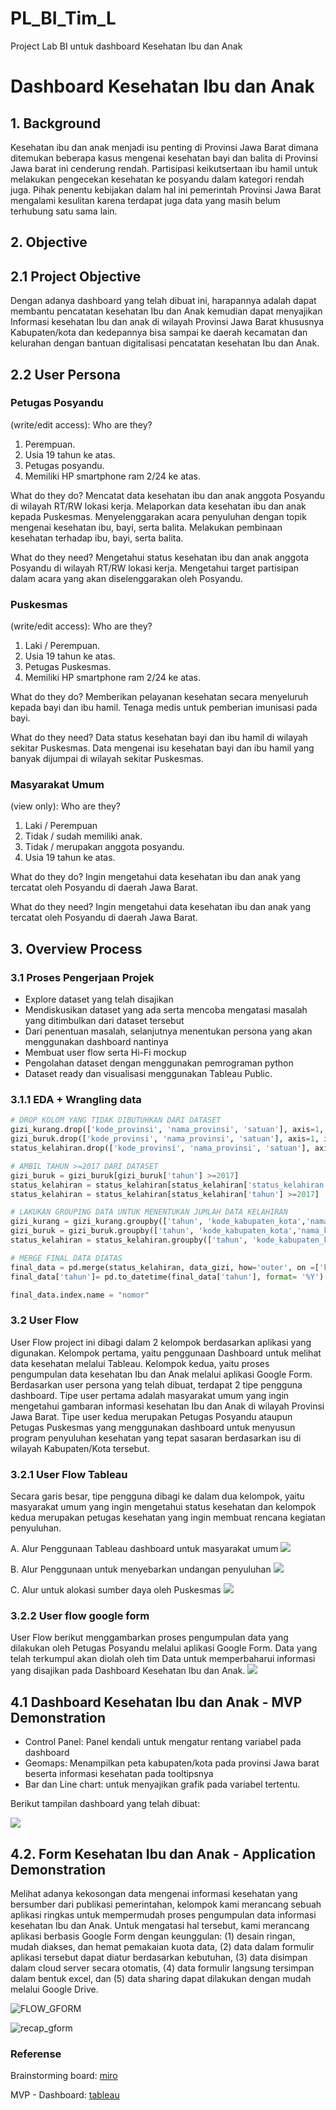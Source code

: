 # PL_BI_Tim_L
Project Lab BI untuk dashboard Kesehatan Ibu dan Anak

# **Dashboard Kesehatan Ibu dan Anak**

## **1. Background**
Kesehatan ibu dan anak menjadi isu penting di Provinsi Jawa Barat dimana ditemukan beberapa kasus mengenai kesehatan bayi dan balita di Provinsi Jawa barat ini cenderung rendah. Partisipasi keikutsertaan ibu hamil untuk melakukan pengecekan kesehatan ke posyandu dalam kategori rendah juga. Pihak penentu kebijakan dalam hal ini pemerintah Provinsi Jawa Barat mengalami kesulitan karena terdapat juga data yang masih belum terhubung satu sama lain.

## **2. Objective**
## **2.1 Project Objective**
Dengan adanya dashboard yang telah dibuat ini, harapannya adalah dapat membantu pencatatan kesehatan Ibu dan Anak kemudian dapat menyajikan Informasi kesehatan Ibu dan anak di wilayah Provinsi Jawa Barat khususnya Kabupaten/kota dan kedepannya bisa sampai ke daerah kecamatan dan kelurahan dengan bantuan digitalisasi pencatatan kesehatan Ibu dan Anak.

## **2.2 User Persona**

### Petugas Posyandu
(write/edit access):
Who are they?
1. Perempuan.
2. Usia 19 tahun ke atas.
3. Petugas posyandu.
4. Memiliki HP smartphone ram 2/24 ke atas.

What do they do?
Mencatat data kesehatan ibu dan anak anggota Posyandu di wilayah RT/RW lokasi kerja.
Melaporkan data kesehatan ibu dan anak kepada Puskesmas.
Menyelenggarakan acara penyuluhan dengan topik mengenai kesehatan ibu, bayi, serta balita.
Melakukan pembinaan kesehatan terhadap ibu, bayi, serta balita.

What do they need?
Mengetahui status kesehatan ibu dan anak anggota Posyandu di wilayah RT/RW lokasi kerja.
Mengetahui target partisipan dalam acara yang akan diselenggarakan oleh Posyandu.


### Puskesmas
(write/edit access):
Who are they?
1. Laki / Perempuan.
2. Usia 19 tahun ke atas.
3. Petugas Puskesmas.
4. Memiliki HP smartphone ram 2/24 ke atas.

What do they do?
Memberikan pelayanan kesehatan secara menyeluruh kepada bayi dan ibu hamil.
Tenaga medis untuk pemberian imunisasi pada bayi.

What do they need?
Data status kesehatan bayi dan ibu hamil di wilayah sekitar Puskesmas.
Data mengenai isu kesehatan bayi dan ibu hamil yang banyak dijumpai di wilayah sekitar Puskesmas.

### Masyarakat Umum
(view only):
Who are they?
1. Laki / Perempuan
2. Tidak / sudah memiliki anak.
3. Tidak / merupakan anggota posyandu.
4. Usia 19 tahun ke atas.

What do they do?
Ingin mengetahui data kesehatan ibu dan anak yang tercatat oleh Posyandu di daerah Jawa Barat.

What do they need?
Ingin mengetahui data kesehatan ibu dan anak yang tercatat oleh Posyandu di daerah Jawa Barat.


## 3. Overview Process
### 3.1 Proses Pengerjaan Projek
  * Explore dataset yang telah disajikan
  * Mendiskusikan dataset yang ada serta mencoba mengatasi masalah yang ditimbulkan dari dataset tersebut
  * Dari penentuan masalah, selanjutnya menentukan persona yang akan menggunakan dashboard nantinya
  * Membuat user flow serta Hi-Fi mockup
  * Pengolahan dataset dengan menggunakan pemrograman python
  * Dataset ready dan visualisasi menggunakan Tableau Public.

### 3.1.1 EDA + Wrangling data
```python
# DROP KOLOM YANG TIDAK DIBUTUHKAN DARI DATASET
gizi_kurang.drop(['kode_provinsi', 'nama_provinsi', 'satuan'], axis=1, inplace=True)
gizi_buruk.drop(['kode_provinsi', 'nama_provinsi', 'satuan'], axis=1, inplace=True)
status_kelahiran.drop(['kode_provinsi', 'nama_provinsi', 'satuan'], axis=1, inplace=True)

# AMBIL TAHUN >=2017 DARI DATASET 
gizi_buruk = gizi_buruk[gizi_buruk['tahun'] >=2017]
status_kelahiran = status_kelahiran[status_kelahiran['status_kelahiran'] == 'HIDUP']
status_kelahiran = status_kelahiran[status_kelahiran['tahun'] >=2017]

# LAKUKAN GROUPING DATA UNTUK MENENTUKAN JUMLAH DATA KELAHIRAN
gizi_kurang = gizi_kurang.groupby(['tahun', 'kode_kabupaten_kota','nama_kabupaten_kota'])['jumlah_balita'].sum().reset_index()
gizi_buruk = gizi_buruk.groupby(['tahun', 'kode_kabupaten_kota','nama_kabupaten_kota'])['jumlah_bayi'].sum().reset_index()
status_kelahiran = status_kelahiran.groupby(['tahun', 'kode_kabupaten_kota','nama_kabupaten_kota'])['jumlah_kelahiran'].sum().reset_index()

# MERGE FINAL DATA DIATAS
final_data = pd.merge(status_kelahiran, data_gizi, how='outer', on =['kode_kabupaten_kota', 'nama_kabupaten_kota', 'tahun'])
final_data['tahun']= pd.to_datetime(final_data['tahun'], format= '%Y')

final_data.index.name = "nomor"
```

### 3.2 User Flow
  User Flow project ini dibagi dalam 2 kelompok berdasarkan aplikasi yang digunakan. Kelompok pertama, yaitu penggunaan Dashboard untuk melihat data kesehatan melalui Tableau. Kelompok kedua, yaitu proses pengumpulan data kesehatan Ibu dan Anak melalui aplikasi Google Form.
  Berdasarkan user persona yang telah dibuat, terdapat 2 tipe pengguna dashboard. Tipe user pertama adalah masyarakat umum yang ingin mengetahui gambaran informasi kesehatan Ibu dan Anak di wilayah Provinsi Jawa Barat. Tipe user kedua merupakan Petugas Posyandu ataupun Petugas Puskesmas yang menggunakan dashboard untuk menyusun program penyuluhan kesehatan yang tepat sasaran berdasarkan isu di wilayah Kabupaten/Kota tersebut.

### 3.2.1 User Flow Tableau 
  Secara garis besar, tipe pengguna dibagi ke dalam dua kelompok, yaitu masyarakat umum yang ingin mengetahui 
 status kesehatan dan kelompok kedua merupakan petugas kesehatan yang ingin membuat rencana kegiatan penyuluhan.
 
 A. Alur Penggunaan Tableau dashboard untuk masyarakat umum
![](https://cdn.discordapp.com/attachments/1013003936212459561/1018065561470648340/FLOW_01.png)

B. Alur Penggunaan untuk menyebarkan undangan penyuluhan
![](https://cdn.discordapp.com/attachments/1013003936212459561/1018065562053644328/FLOW_03.png)

C. Alur untuk alokasi sumber daya oleh Puskesmas
![](https://cdn.discordapp.com/attachments/1013003936212459561/1018065562288521236/FLOW_04.png)


### 3.2.2 User flow google form
User Flow berikut menggambarkan proses pengumpulan data yang dilakukan oleh Petugas Posyandu melalui aplikasi Google Form. 
Data yang telah terkumpul akan diolah oleh tim Data untuk memperbaharui informasi yang disajikan pada Dashboard Kesehatan Ibu dan Anak.
![](https://cdn.discordapp.com/attachments/1013003936212459561/1018065561734885386/FLOW_02.png)
## 4.1 Dashboard Kesehatan Ibu dan Anak - MVP Demonstration
 * Control Panel: Panel kendali untuk mengatur rentang variabel pada dashboard
 * Geomaps: Menampilkan peta kabupaten/kota pada provinsi Jawa barat beserta informasi kesehatan pada tooltipsnya
 * Bar dan Line chart: untuk menyajikan grafik pada variabel tertentu.

Berikut tampilan dashboard yang telah dibuat:

![](https://cdn.discordapp.com/attachments/712435030781067264/1018459729065947186/unknown.png)

## 4.2. Form Kesehatan Ibu dan Anak - Application Demonstration
Melihat adanya kekosongan data mengenai informasi kesehatan yang bersumber dari publikasi pemerintahan, kelompok kami merancang sebuah aplikasi ringkas untuk mempermudah proses pengumpulan data informasi kesehatan Ibu dan Anak.
Untuk mengatasi hal tersebut, kami merancang aplikasi berbasis Google Form dengan keunggulan: (1) desain ringan, mudah diakses, dan hemat pemakaian kuota data, (2) data dalam formulir aplikasi tersebut dapat diatur berdasarkan kebutuhan, (3) data disimpan dalam cloud server secara otomatis, (4) data formulir langsung tersimpan dalam bentuk excel, dan (5) data sharing dapat dilakukan dengan mudah melalui Google Drive.

![FLOW_GFORM](https://user-images.githubusercontent.com/102814373/189521890-1a8777ac-58d0-4c4e-aee2-9a254b44d950.png)

![recap_gform](https://user-images.githubusercontent.com/102814373/189521909-69e272c5-e06c-4553-af24-38c1fa92b18f.png)


### Referense 
Brainstorming board: [miro](https://miro.com/app/board/uXjVPceKE1w=/?share_link_id=9592509117)

MVP - Dashboard: [tableau](https://public.tableau.com/app/profile/andi.cahyono/viz/DashboardKesehatanIbudanAnak/MVP_Dashboard#1)
